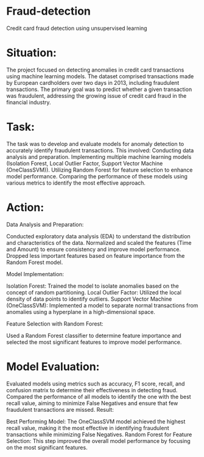 # Fraud-detection
Credit card fraud detection using unsupervised learning

# Situation:

The project focused on detecting anomalies in credit card transactions using machine learning models. The dataset comprised transactions made by European cardholders over two days in 2013, including fraudulent transactions. The primary goal was to predict whether a given transaction was fraudulent, addressing the growing issue of credit card fraud in the financial industry.

# Task:

The task was to develop and evaluate models for anomaly detection to accurately identify fraudulent transactions. This involved:
Conducting data analysis and preparation.
Implementing multiple machine learning models (Isolation Forest, Local Outlier Factor, Support Vector Machine (OneClassSVM)).
Utilizing Random Forest for feature selection to enhance model performance.
Comparing the performance of these models using various metrics to identify the most effective approach.

# Action:

Data Analysis and Preparation:

Conducted exploratory data analysis (EDA) to understand the distribution and characteristics of the data.
Normalized and scaled the features (Time and Amount) to ensure consistency and improve model performance.
Dropped less important features based on feature importance from the Random Forest model.

Model Implementation:

Isolation Forest: Trained the model to isolate anomalies based on the concept of random partitioning.
Local Outlier Factor: Utilized the local density of data points to identify outliers.
Support Vector Machine (OneClassSVM): Implemented a model to separate normal transactions from anomalies using a hyperplane in a high-dimensional space.

Feature Selection with Random Forest:

Used a Random Forest classifier to determine feature importance and selected the most significant features to improve model performance.

# Model Evaluation:

Evaluated models using metrics such as accuracy, F1 score, recall, and confusion matrix to determine their effectiveness in detecting fraud.
Compared the performance of all models to identify the one with the best recall value, aiming to minimize False Negatives and ensure that few fraudulent transactions are missed.
Result:

Best Performing Model: The OneClassSVM model achieved the highest recall value, making it the most effective in identifying fraudulent transactions while minimizing False Negatives.
Random Forest for Feature Selection: This step improved the overall model performance by focusing on the most significant features.
